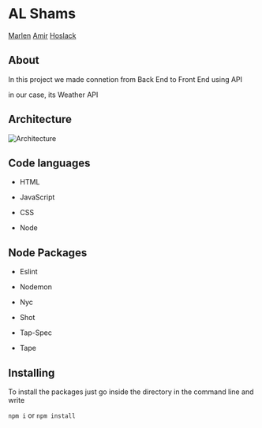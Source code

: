 # AL Shams
[Marlen](https://github.com/MarlenAw) [Amir](https://github.com/Amirk390) [Hoslack](https://github.com/hoslack)

## About
In this project we made connetion from Back End to Front End using API

in our case, its Weather API

## Architecture

![Architecture](https://user-images.githubusercontent.com/24490876/33364123-b64c042c-d4eb-11e7-93a6-3649275eea1b.jpg)


## Code languages

+ HTML

+ JavaScript

+ CSS

+ Node

## Node Packages

+ Eslint

+ Nodemon

+ Nyc

+ Shot

+ Tap-Spec

+ Tape

## Installing

To install the packages just go inside the directory in the command line and write

`npm i` or `npm install`
